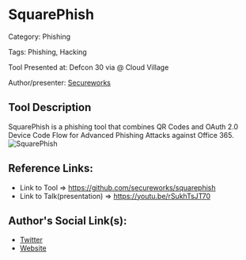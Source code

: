 # SquarePhish

Category: Phishing

Tags: Phishing, Hacking

Tool Presented at: Defcon 30 via @ Cloud Village

Author/presenter: [Secureworks](https://www.secureworks.com/)

## Tool Description

SquarePhish is a phishing tool that combines QR Codes and OAuth 2.0 Device Code Flow for Advanced Phishing Attacks against Office 365.
![SquarePhish](https://pbs.twimg.com/media/FeeIDDfXwAAMtHY?format=png)

## Reference Links:

- Link to Tool => https://github.com/secureworks/squarephish
- Link to Talk(presentation) => https://youtu.be/rSukhTsJT70

## Author's Social Link(s):

- [Twitter](https://twitter.com/secureworks)
- [Website](https://www.secureworks.com/)
